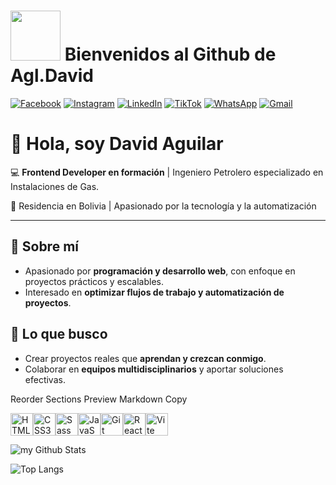  # <img src='https://media1.giphy.com/media/v1.Y2lkPTc5MGI3NjExbm4yNHFrYWY3ZXRkMm00cG1hOW1ueXpkZ3RxcjN6NWNraXRpNGF6diZlcD12MV9pbnRlcm5hbF9naWZfYnlfaWQmY3Q9cw/6KirhLJyR7oMcwgJQk/giphy.gif' width='80'> Bienvenidos al Github de Agl.David 

 [![Facebook](https://img.shields.io/badge/Facebook-%231877F2.svg?style=for-the-badge&logo=Facebook&logoColor=white)](https://www.facebook.com/david.aguilar.loza/)
 [![Instagram](https://img.shields.io/badge/Instagram-%23E4405F.svg?style=for-the-badge&logo=Instagram&logoColor=white)](https://www.instagram.com/davidaguilarloza/)
 [![LinkedIn](https://img.shields.io/badge/linkedin-%230077B5.svg?style=for-the-badge&logo=linkedin&logoColor=white)](https://www.linkedin.com/in/david-aguilar-b0a436202/)
[![TikTok](https://img.shields.io/badge/TikTok-%23000000.svg?style=for-the-badge&logo=TikTok&logoColor=white)](https://www.tiktok.com/@ag.david)
[![WhatsApp](https://img.shields.io/badge/WhatsApp-25D366?style=for-the-badge&logo=whatsapp&logoColor=white)](http://wa.me/59171433512)
[![Gmail](https://img.shields.io/badge/Gmail-D14836?style=for-the-badge&logo=gmail&logoColor=white)](mailto:ag.david086@gmail.com?subject=Hola%20David&body=Te%20contacto%20desde%20tu%20perfil%20de%20GitHub)

# 👋 Hola, soy David Aguilar

💻 **Frontend Developer en formación** | Ingeniero Petrolero especializado en Instalaciones de Gas.

📍 Residencia en Bolivia | Apasionado por la tecnología y la automatización

---

## 🔹 Sobre mí
- Apasionado por **programación y desarrollo web**, con enfoque en proyectos prácticos y escalables.  
- Interesado en **optimizar flujos de trabajo y automatización de proyectos**.

## 🔹 Lo que busco
- Crear proyectos reales que **aprendan y crezcan conmigo**.  
- Colaborar en **equipos multidisciplinarios** y aportar soluciones efectivas.

Reorder Sections
Preview
Markdown
Copy
<p align="left">
<a href="https://developer.mozilla.org/en-US/docs/Glossary/HTML5" target="_blank" rel="noreferrer"><img src="https://raw.githubusercontent.com/danielcranney/readme-generator/main/public/icons/skills/html5-colored.svg" alt="HTML5" title="HTML5" width="36" height="36" /></a><a href="https://www.w3.org/TR/CSS/#css" target="_blank" rel="noreferrer"><img src="https://raw.githubusercontent.com/danielcranney/readme-generator/main/public/icons/skills/css3-colored.svg" alt="CSS3" title="CSS3" width="36" height="36" /></a><a href="https://sass-lang.com/" target="_blank" rel="noreferrer"><img src="https://raw.githubusercontent.com/danielcranney/readme-generator/main/public/icons/skills/sass-colored.svg" alt="Sass" title="Sass" width="36" height="36" /></a><a href="https://developer.mozilla.org/en-US/docs/Web/JavaScript" target="_blank" rel="noreferrer"><img src="https://raw.githubusercontent.com/danielcranney/readme-generator/main/public/icons/skills/javascript-colored.svg" alt="JavaScript" title="JavaScript" width="36" height="36" /></a><a href="https://git-scm.com/" target="_blank" rel="noreferrer"><img src="https://raw.githubusercontent.com/danielcranney/readme-generator/main/public/icons/skills/git-colored.svg" alt="Git" title="Git" width="36" height="36" /></a><a href="https://reactjs.org/" target="_blank" rel="noreferrer"><img src="https://raw.githubusercontent.com/danielcranney/readme-generator/main/public/icons/skills/react-colored.svg" alt="React" title="React" width="36" height="36" /></a><a href="https://vitejs.dev/" target="_blank" rel="noreferrer"><img src="https://raw.githubusercontent.com/danielcranney/readme-generator/main/public/icons/skills/vite-colored.svg" alt="Vite" title="Vite" width="36" height="36" /></a>
</p>

<img align="center" src="https://github-readme-stats.vercel.app/api?username=condorcoders&include_all_commits=true&count_private=true&show_icons=true&line_height=20&title_color=2B5BBD&icon_color=1124BB&text_color=A1A1A1&bg_color=0,000000,130F40" alt="my Github Stats"/>

![Top Langs](https://github-readme-stats.vercel.app/api/top-langs/?username=Agl-David&layout=compact&theme=dark)